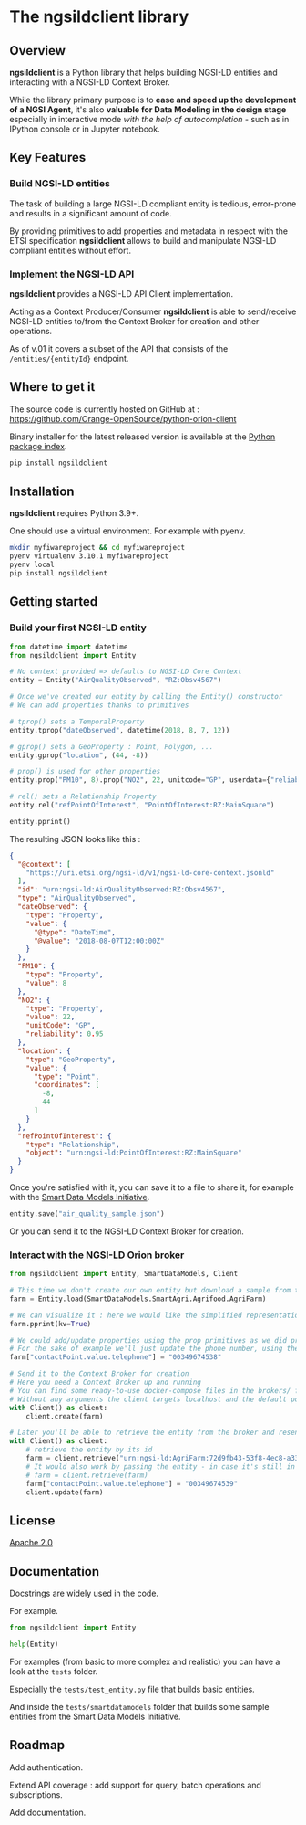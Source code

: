 # The ngsildclient library

## Overview

 **ngsildclient** is a Python library that helps building NGSI-LD entities and interacting with a NGSI-LD Context Broker.

 While the library primary purpose is to **ease and speed up the development of a NGSI Agent**, it's also **valuable for Data Modeling in the design stage** especially in interactive mode *with the help of autocompletion* - such as in IPython console or in Jupyter notebook.

## Key Features

### Build NGSI-LD entities

The task of building a large NGSI-LD compliant entity is tedious, error-prone and results in a significant amount of code. 

By providing primitives to add properties and metadata in respect with the ETSI specification **ngsildclient** allows to build and manipulate NGSI-LD compliant entities without effort.

### Implement the NGSI-LD API

**ngsildclient** provides a NGSI-LD API Client implementation.

Acting as a Context Producer/Consumer **ngsildclient** is able to send/receive NGSI-LD entities to/from the Context Broker for creation and other operations.

As of v.01 it covers a subset of the API that consists of the ``/entities/{entityId}`` endpoint.

## Where to get it

The source code is currently hosted on GitHub at :
https://github.com/Orange-OpenSource/python-orion-client

Binary installer for the latest released version is available at the [Python
package index](https://pypi.org/project/ngsildclient).

```sh
pip install ngsildclient
```

## Installation

**ngsildclient** requires Python 3.9+.

One should use a virtual environment. For example with pyenv.

```sh
mkdir myfiwareproject && cd myfiwareproject
pyenv virtualenv 3.10.1 myfiwareproject
pyenv local
pip install ngsildclient
```

## Getting started

### Build your first NGSI-LD entity

```python
from datetime import datetime
from ngsildclient import Entity

# No context provided => defaults to NGSI-LD Core Context
entity = Entity("AirQualityObserved", "RZ:Obsv4567")

# Once we've created our entity by calling the Entity() constructor 
# We can add properties thanks to primitives

# tprop() sets a TemporalProperty
entity.tprop("dateObserved", datetime(2018, 8, 7, 12))

# gprop() sets a GeoProperty : Point, Polygon, ...
entity.gprop("location", (44, -8))

# prop() is used for other properties
entity.prop("PM10", 8).prop("NO2", 22, unitcode="GP", userdata={"reliability": 0.95})

# rel() sets a Relationship Property
entity.rel("refPointOfInterest", "PointOfInterest:RZ:MainSquare")

entity.pprint()
```

The resulting JSON looks like this :

```json
{
  "@context": [
    "https://uri.etsi.org/ngsi-ld/v1/ngsi-ld-core-context.jsonld"
  ],
  "id": "urn:ngsi-ld:AirQualityObserved:RZ:Obsv4567",
  "type": "AirQualityObserved",
  "dateObserved": {
    "type": "Property",
    "value": {
      "@type": "DateTime",
      "@value": "2018-08-07T12:00:00Z"
    }
  },
  "PM10": {
    "type": "Property",
    "value": 8
  },
  "NO2": {
    "type": "Property",
    "value": 22,
    "unitCode": "GP",
    "reliability": 0.95
  },
  "location": {
    "type": "GeoProperty",
    "value": {
      "type": "Point",
      "coordinates": [
        -8,
        44
      ]
    }
  },
  "refPointOfInterest": {
    "type": "Relationship",
    "object": "urn:ngsi-ld:PointOfInterest:RZ:MainSquare"
  }
}
```

Once you're satisfied with it, you can save it to a file to share it, for example with the [Smart Data Models Initiative](https://smartdatamodels.org/).

```python
entity.save("air_quality_sample.json")
```

Or you can send it to the NGSI-LD Context Broker for creation.

### Interact with the NGSI-LD Orion broker

```python
from ngsildclient import Entity, SmartDataModels, Client

# This time we don't create our own entity but download a sample from the Smart Data Models Initiative
farm = Entity.load(SmartDataModels.SmartAgri.Agrifood.AgriFarm)

# We can visualize it : here we would like the simplified representation (aka KeyValues)
farm.pprint(kv=True)

# We could add/update properties using the prop primitives as we did previously
# For the sake of example we'll just update the phone number, using the dot notation facility
farm["contactPoint.value.telephone"] = "00349674538"

# Send it to the Context Broker for creation
# Here you need a Context Broker up and running
# You can find some ready-to-use docker-compose files in the brokers/ folder
# Without any arguments the client targets localhost and the default port
with Client() as client:
    client.create(farm)

# Later you'll be able to retrieve the entity from the broker and resend it for update
with Client() as client:
    # retrieve the entity by its id
    farm = client.retrieve("urn:ngsi-ld:AgriFarm:72d9fb43-53f8-4ec8-a33c-fa931360259a")
    # It would also work by passing the entity - in case it's still in memory
    # farm = client.retrieve(farm)
    farm["contactPoint.value.telephone"] = "00349674539"
    client.update(farm)
```

## License

[Apache 2.0](LICENSE)

## Documentation

Docstrings are widely used in the code.

For example.

```python
from ngsildclient import Entity

help(Entity)
```

For examples (from basic to more complex and realistic) you can have a look at the ``tests`` folder.

Especially the ``tests/test_entity.py`` file that builds basic entities.

And inside the ``tests/smartdatamodels`` folder that builds some sample entities from the Smart Data Models Initiative.

## Roadmap

Add authentication.

Extend API coverage : add support for query, batch operations and subscriptions.

Add documentation.

